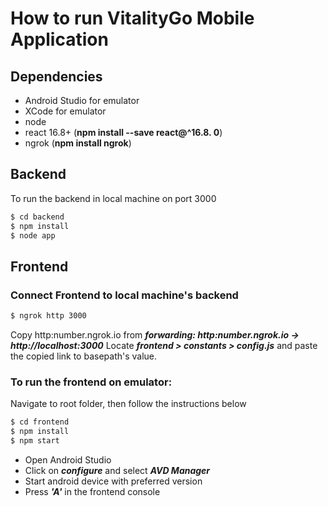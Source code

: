 # How to run VitalityGo Mobile Application

## Dependencies
- Android Studio for emulator
- XCode for emulator
- node
- react 16.8+ (**npm install --save react@^16.8. 0**)
- ngrok (**npm install ngrok**)

## Backend
To run the backend in local machine on port 3000
```sh
$ cd backend
$ npm install
$ node app
```

## Frontend

### Connect Frontend to local machine's backend
```sh
$ ngrok http 3000
```
Copy http:number.ngrok.io from ***forwarding: http:number.ngrok.io -> http://localhost:3000*** 
Locate ***frontend > constants > config.js*** and paste the copied link to basepath's value.

### To run the frontend on emulator:
Navigate to root folder, then follow the instructions below
```sh
$ cd frontend
$ npm install
$ npm start
```

- Open Android Studio
- Click on ***configure*** and select ***AVD Manager***
- Start android device with preferred version
- Press ***'A'*** in the frontend console
